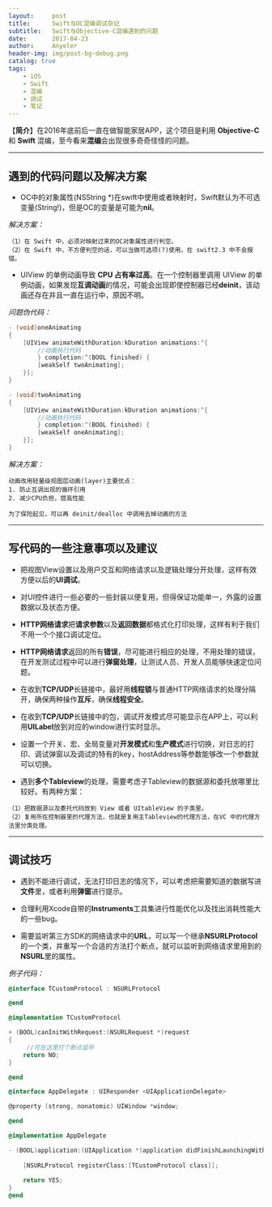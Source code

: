 ```yaml
---
layout:     post
title:      Swift与OC混编调试杂记
subtitle:   Swift与Objective-C混编遇到的问题
date:       2017-04-23
author:     Anyeler
header-img: img/post-bg-debug.png
catalog: true
tags:
    - iOS
    - Swift
    - 混编
    - 调试
    - 笔记
---
```


【**简介**】在2016年底前后一直在做智能家居APP，这个项目是利用 **Objective-C** 和 **Swift** 混编，至今看来**混编**会出现很多奇奇怪怪的问题。

***

## 遇到的代码问题以及解决方案
- OC中的对象属性(NSString *)在swift中使用或者映射时，Swift默认为不可选变量(String!)，但是OC的变量是可能为**nil**。

*解决方案：*

```
（1）在 Swift 中，必须对映射过来的OC对象属性进行判空。
（2）在 Swift 中，不方便判空的话，可以当做可选项(?)使用，在 swift2.3 中不会报错。
```

-  UIView 的单例动画导致 **CPU 占有率过高**。在一个控制器里调用 UIView 的单例动画，如果发现**互调动画**的情况，可能会出现即使控制器已经**deinit**，该动画还存在并且一直在运行中，原因不明。

*问题伪代码：*

```objective-C
- (void)oneAnimating
{
	[UIView animateWithDuration:kDuration animations:^{
        //动画执行代码
        } completion:^(BOOL finished) {
        [weakSelf twoAnimating];
    }];
} 

- (void)twoAnimating
{
	[UIView animateWithDuration:kDuration animations:^{
        //动画执行代码
        } completion:^(BOOL finished) {
        [weakSelf oneAnimating];
    }];
}
```

*解决方案：*

```
动画改用轻量级视图层动画(layer)主要优点：
1. 防止互调出现的循环引用
2. 减少CPU负担，提高性能

为了保险起见，可以再 deinit/dealloc 中调用去掉动画的方法
```

***

## 写代码的一些注意事项以及建议
- 把视图View设置以及用户交互和网络请求以及逻辑处理分开处理，这样有效方便以后的**UI调试**。

- 对UI控件进行一些必要的一些封装以便复用，但得保证功能单一，外露的设置数据以及状态方便。

- **HTTP网络请求**把**请求参数**以及**返回数据**都格式化打印处理，这样有利于我们不用一个个接口调试定位。

- **HTTP网络请求**返回的所有**错误**，尽可能进行相应的处理，不用处理的错误，在开发测试过程中可以进行**弹窗处理**，让测试人员、开发人员能够快速定位问题。

- 在收到**TCP/UDP**长链接中，最好用**线程锁**与普通HTTP网络请求的处理分隔开，确保两种操作**互斥**，确保**线程安全**。

- 在收到**TCP/UDP**长链接中的包，调试开发模式尽可能显示在APP上，可以利用**UILabel**放到对应的window进行实时显示。

- 设置一个开关、宏、全局变量对**开发模式**和**生产模式**进行切换，对日志的打印、调试弹窗以及调试的特有的key，hostAddress等参数能够改一个参数就可以切换。

- 遇到**多个Tableview**的处理，需要考虑子Tableview的数据源和委托放哪里比较好。有两种方案：

```
（1）把数据源以及委托代码放到 View 或者 UItableView 的子类里。
（2）复用所在控制器里的代理方法，也就是复用主Tableview的代理方法，在VC 中的代理方法里分类处理。
```

***

## 调试技巧
- 遇到不能进行调试，无法打印日志的情况下，可以考虑把需要知道的数据写进**文件**里，或者利用**弹窗**进行提示。

- 合理利用Xcode自带的**Instruments**工具集进行性能优化以及找出消耗性能大的一些bug。

- 需要监听第三方SDK的网络请求中的**URL**，可以写一个继承**NSURLProtocol**的一个类，并重写一个合适的方法打个断点，就可以监听到网络请求里用到的**NSURL**里的属性。

*例子代码：*

```objective-C
@interface TCustomProtocol : NSURLProtocol

@end

@implementation TCustomProtocol

+ (BOOL)canInitWithRequest:(NSURLRequest *)request
{
	 //可在这里打个断点监听
    return NO;
}

@end

@interface AppDelegate : UIResponder <UIApplicationDelegate>

@property (strong, nonatomic) UIWindow *window;

@end

@implementation AppDelegate

- (BOOL)application:(UIApplication *)application didFinishLaunchingWithOptions:(NSDictionary *)launchOptions {
   
    [NSURLProtocol registerClass:[TCustomProtocol class]];
    
    return YES;
}
@end
```



